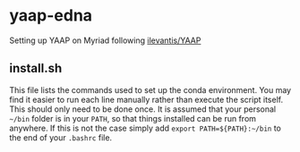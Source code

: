 # yaap-edna
Setting up YAAP on Myriad following [ilevantis/YAAP](https://github.com/ilevantis/YAAP)

## install.sh
This file lists the commands used to set up the conda environment. You may find it easier to run each line manually rather than execute the script itself. This should only need to be done once. It is assumed that your personal `~/bin` folder is in your `PATH`, so that things installed can be run from anywhere. If this is not the case simply add `export PATH=${PATH}:~/bin` to the end of your `.bashrc` file.

